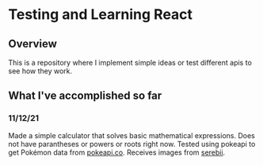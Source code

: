 # Testing and Learning React 

## Overview
This is a repository where I implement simple ideas or test different apis to see how they work.

## What I've accomplished so far

### 11/12/21
Made a simple calculator that solves basic mathematical expressions. Does not have parantheses or powers or roots right now.
Tested using pokeapi to get Pokémon data from [pokeapi.co](pokeapi.co). Receives images from [serebii](serebii.net).

